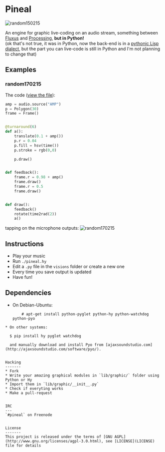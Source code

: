 Pineal
======

![random150215](http://i.imgur.com/dGbEcQi.png)

An engine for graphic live-coding on an audio stream, something between 
[Fluxus](http://www.pawfal.org/fluxus/) and [Processing](https://processing.org/), 
__but in Python!__  
(ok that's not true, it was in Python, now the back-end is in a 
[pythonic Lisp dialect](http://hylang.org), but the part you can live-code 
is still in Python and I'm not planning to change that)


Examples
--------

### random170215
The code ([view the file](https://github.com/edne/pineal/blob/master/visions/examples/random170215.py)):
```python
amp = audio.source("AMP")
p = Polygon(30)
frame = Frame()


@turnaround(6)
def a():
    translate(0.1 + amp())
    p.r = 0.04
    p.fill = hsv(time())
    p.stroke = rgb(0,0)

    p.draw()


def feedback():
    frame.r = 0.98 + amp()
    frame.draw()
    frame.r = 0.5
    frame.draw()


def draw():
    feedback()
    rotate(time2rad(2))
    a()
```
tapping on the microphone outputs:
![random170215](http://giant.gfycat.com/AshamedOrangeEastsiberianlaika.gif)


Instructions
------------
* Play your music
* Run `./pineal.hy`
* Edit a `.py` file in the `visions` folder or create a new one
* Every time you save output is updated
* Have fun!


Dependencies
------------
* On Debian-Ubuntu:
  ```
      # apt-get install python-pyglet python-hy python-watchdog python-pyo
```
* On other systems:
  ```
      $ pip install hy pyglet watchdog
```
  and manually download and install Pyo from [ajaxsoundstudio.com](http://ajaxsoundstudio.com/software/pyo/).


Hacking
-------
* Fork
* Write your amazing graphical modules in `lib/graphic/` folder using Python or Hy
* Import them in `lib/graphic/__init__.py`
* Check if everyting works
* Make a pull-request


IRC
---
`#pineal` on Freenode


License
-------
This project is released under the terms of [GNU AGPL](http://www.gnu.org/licenses/agpl-3.0.html), see [LICENSE](LICENSE) file for details
